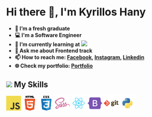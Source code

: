 # Hi there 👋, I'm Kyrillos Hany

- **🔭 I’m a fresh graduate**
- **💻 I'm a Software Engineer**   
- **🌱 I’m currently learning at** ![](https://img.shields.io/badge/Microverse-blueviolet)
- **💬 Ask me about Frontend track**
- **📫 How to reach me: [Facebook](https://www.facebook.com/kyrillosbondok), [Instagram](https://www.instagram.com/kyrillos_bondok/), [Linkedin](https://www.linkedin.com/in/kyrillos-hany/)**
- **🌐 Check my portfolio: [Portfolio](https://bondok6.github.io/My-Portfolio/)**
<!-- - **⚡ Fun fact: I love eating, but my weight is 50kg** -->


## <img src="https://media.giphy.com/media/WUlplcMpOCEmTGBtBW/giphy.gif" width="50"> My Skills

<div>
  <code><img height="40" src="https://raw.githubusercontent.com/github/explore/80688e429a7d4ef2fca1e82350fe8e3517d3494d/topics/javascript/javascript.png"></code>
  <code><img height="40" src="https://raw.githubusercontent.com/github/explore/80688e429a7d4ef2fca1e82350fe8e3517d3494d/topics/html/html.png"></code>
  <code><img height="40" src="https://raw.githubusercontent.com/github/explore/80688e429a7d4ef2fca1e82350fe8e3517d3494d/topics/css/css.png"></code>
  <code><img height="40" src="https://raw.githubusercontent.com/github/explore/80688e429a7d4ef2fca1e82350fe8e3517d3494d/topics/sass/sass.png"></code>
  <code><img height="40" src="https://raw.githubusercontent.com/github/explore/80688e429a7d4ef2fca1e82350fe8e3517d3494d/topics/react/react.png"></code>
  <code><img src="https://raw.githubusercontent.com/devicons/devicon/master/icons/bootstrap/bootstrap-plain.svg" alt="bootstrap" width="40" height="40" /></code>
  <code><img height="40" src="https://raw.githubusercontent.com/github/explore/80688e429a7d4ef2fca1e82350fe8e3517d3494d/topics/git/git.png"></code>
  <code><img height="40" src="https://raw.githubusercontent.com/github/explore/80688e429a7d4ef2fca1e82350fe8e3517d3494d/topics/python/python.png"></code>
</div>

<br/>

<div align="center"> 
<!--   <img src="https://github-readme-stats.vercel.app/api?username=Bondok6&show_icons=true&theme=tokyonight"/> -->
<!--   <img src="https://github-readme-stats.vercel.app/api/top-langs/?username=Bondok6&layout=compact&theme=radical"/> -->
<!--   <img src="https://github-readme-stats.vercel.app/api?username=Bondok6&show_icons=true&theme=radical&hide=contribs,prs"/>  -->
</div>

<!-- ![Most Active GitHub User Rank](https://enzjb729uoc89sx.m.pipedream.net) -->

<!-- [![GitHub Streak](http://github-readme-streak-stats.herokuapp.com?user=Bondok6&date_format=M%20j%5B%2C%20Y%5D)]() -->
